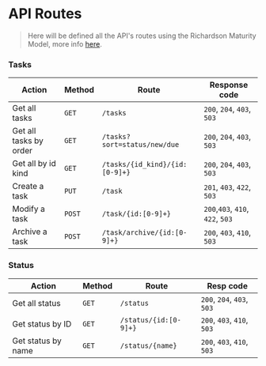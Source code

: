 # API Routes

> Here will be defined all the API's routes using the Richardson Maturity Model, more info [here](https://martinfowler.com/articles/richardsonMaturityModel.html).

### Tasks

| Action | Method | Route | Response code |
| ------ | ------ | ----- | ------------- |
| Get all tasks | `GET` | `/tasks` | `200`, `204`, `403`, `503` |
| Get all tasks by order | `GET` | `/tasks?sort=status/new/due` | `200`, `204`, `403`, `503` |
| Get all by id kind | `GET` | `/tasks/{id_kind}/{id:[0-9]+}` | `200`, `204`, `403`, `503` |
| Create a task | `PUT` | `/task` | `201`, `403`, `422`, `503` |
| Modify a task | `POST` | `/task/{id:[0-9]+}` | `200`,`403`, `410`, `422`, `503` |
| Archive a task | `POST` | `/task/archive/{id:[0-9]+}` | `200`, `403`, `410`, `503` |

### Status
| Action | Method | Route | Resp code |
| ------ | ------ | ----- | --------- |
| Get all status | `GET` | `/status` | `200`, `204`, `403`, `503` |
| Get status by ID | `GET` | `/status/{id:[0-9]+}` | `200`, `403`, `410`, `503` |
| Get status by name | `GET` | `/status/{name}` | `200`, `403`, `410`, `503` |
